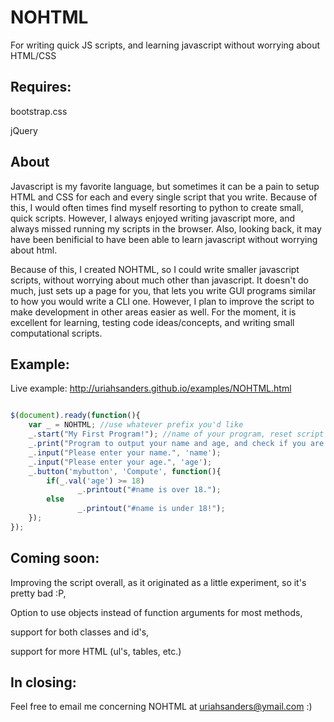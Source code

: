NOHTML
======

For writing quick JS scripts, and learning javascript without worrying about HTML/CSS

Requires:
---------

bootstrap.css 


jQuery

About
-----

Javascript is my favorite language, but sometimes it can be a pain to setup HTML and CSS for each and every single script that you write. Because
of this, I would often times find myself resorting to python to create small, quick scripts. However, I always enjoyed writing javascript more, and always missed running my scripts in the browser. Also, looking back, it may have been benificial to have been able to learn javascript without worrying about html.  


Because of this, I created NOHTML, so I could write smaller javascript scripts, without worrying about much other than javascript.
It doesn't do much, just sets up a page for you, that lets you write GUI programs similar to how you would write a CLI one. However, I plan to improve the script to make development in other areas easier as well. For the moment, it is excellent for learning, testing code ideas/concepts, and
writing small computational scripts.

Example:   
--------
  
Live example: http://uriahsanders.github.io/examples/NOHTML.html  

~~~javascript

$(document).ready(function(){
	var _ = NOHTML; //use whatever prefix you'd like
	_.start("My First Program!"); //name of your program, reset script onclick
	_.print("Program to output your name and age, and check if you are over 18.");
	_.input("Please enter your name.", 'name');
	_.input("Please enter your age.", 'age');
	_.button('mybutton', 'Compute', function(){
		if(_.val('age') >= 18)
			   _.printout("#name is over 18.");
		else
			   _.printout("#name is under 18!");
	});
});

~~~~

Coming soon:
------------

Improving the script overall, as it originated as a little experiment, so it's pretty bad :P,  

Option to use objects instead of function arguments for most methods,  

support for both classes and id's,  

support for more HTML (ul's, tables, etc.)  

In closing:
-----------

Feel free to email me concerning NOHTML at uriahsanders@ymail.com :)

